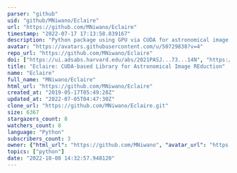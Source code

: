 ```yaml
---
parser: "github"
uid: "github/MNiwano/Eclaire"
url: "https://github.com/MNiwano/Eclaire"
timestamp: "2022-07-17 17:13:58.839167"
description: "Python package using GPU via CUDA for astronomical image reduction"
avatar: "https://avatars.githubusercontent.com/u/50729838?v=4"
repo_url: "https://github.com/MNiwano/Eclaire"
doi: ["https://ui.adsabs.harvard.edu/abs/2021PASJ...73...14N", "https://ui.adsabs.harvard.edu/abs/2020ascl.soft08020N/abstract"]
title: "Eclaire: CUDA-based Library for Astronomical Image REduction"
name: "Eclaire"
full_name: "MNiwano/Eclaire"
html_url: "https://github.com/MNiwano/Eclaire"
created_at: "2019-05-17T05:49:28Z"
updated_at: "2022-07-05T04:47:30Z"
clone_url: "https://github.com/MNiwano/Eclaire.git"
size: 6367
stargazers_count: 8
watchers_count: 8
language: "Python"
subscribers_count: 3
owner: {"html_url": "https://github.com/MNiwano", "avatar_url": "https://avatars.githubusercontent.com/u/50729838?v=4", "login": "MNiwano", "type": "User"}
topics: ["python"]
date: "2022-10-08 14:32:57.948120"
---
```

